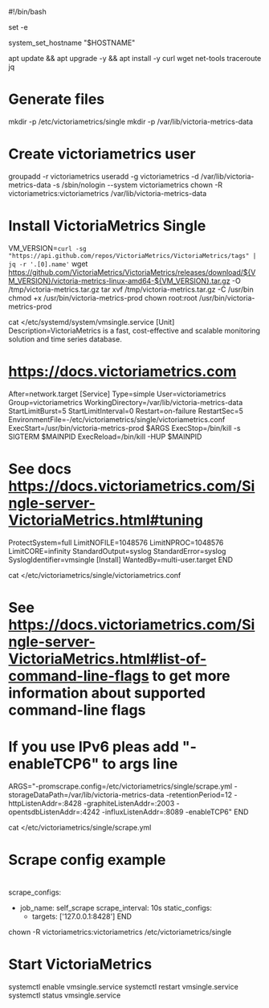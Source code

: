 #!/bin/bash

set -e

system_set_hostname "$HOSTNAME"

apt update && apt upgrade -y && apt install -y curl wget net-tools traceroute jq
# Generate files
mkdir -p /etc/victoriametrics/single
mkdir -p /var/lib/victoria-metrics-data

# Create victoriametrics user
groupadd -r victoriametrics
useradd -g victoriametrics -d /var/lib/victoria-metrics-data -s /sbin/nologin --system victoriametrics
chown -R victoriametrics:victoriametrics /var/lib/victoria-metrics-data

# Install VictoriaMetrics Single
VM_VERSION=`curl -sg "https://api.github.com/repos/VictoriaMetrics/VictoriaMetrics/tags" | jq -r '.[0].name'`
wget https://github.com/VictoriaMetrics/VictoriaMetrics/releases/download/${VM_VERSION}/victoria-metrics-linux-amd64-${VM_VERSION}.tar.gz  -O /tmp/victoria-metrics.tar.gz
tar xvf /tmp/victoria-metrics.tar.gz -C /usr/bin
chmod +x /usr/bin/victoria-metrics-prod
chown root:root /usr/bin/victoria-metrics-prod

cat <<END >/etc/systemd/system/vmsingle.service
[Unit]
Description=VictoriaMetrics is a fast, cost-effective and scalable monitoring solution and time series database.
# https://docs.victoriametrics.com
After=network.target
[Service]
Type=simple
User=victoriametrics
Group=victoriametrics
WorkingDirectory=/var/lib/victoria-metrics-data
StartLimitBurst=5
StartLimitInterval=0
Restart=on-failure
RestartSec=5
EnvironmentFile=-/etc/victoriametrics/single/victoriametrics.conf
ExecStart=/usr/bin/victoria-metrics-prod \$ARGS
ExecStop=/bin/kill -s SIGTERM \$MAINPID
ExecReload=/bin/kill -HUP \$MAINPID
# See docs https://docs.victoriametrics.com/Single-server-VictoriaMetrics.html#tuning
ProtectSystem=full
LimitNOFILE=1048576
LimitNPROC=1048576
LimitCORE=infinity
StandardOutput=syslog
StandardError=syslog
SyslogIdentifier=vmsingle
[Install]
WantedBy=multi-user.target
END

cat <<END >/etc/victoriametrics/single/victoriametrics.conf
# See https://docs.victoriametrics.com/Single-server-VictoriaMetrics.html#list-of-command-line-flags to get more information about supported command-line flags
# 
# If you use IPv6 pleas add "-enableTCP6" to args line
ARGS="-promscrape.config=/etc/victoriametrics/single/scrape.yml -storageDataPath=/var/lib/victoria-metrics-data -retentionPeriod=12 -httpListenAddr=:8428 -graphiteListenAddr=:2003 -opentsdbListenAddr=:4242 -influxListenAddr=:8089 -enableTCP6"
END

cat <<END >/etc/victoriametrics/single/scrape.yml
# Scrape config example
#
scrape_configs:
  - job_name: self_scrape
    scrape_interval: 10s
    static_configs:
      - targets: ['127.0.0.1:8428'] 
END

chown -R victoriametrics:victoriametrics /etc/victoriametrics/single

# Start VictoriaMetrics
systemctl enable vmsingle.service
systemctl restart vmsingle.service
systemctl status vmsingle.service
